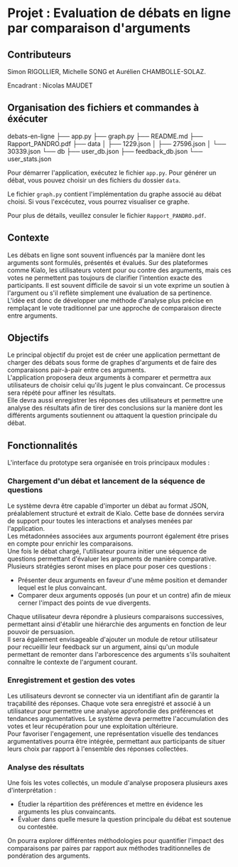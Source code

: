 # Projet : Evaluation de débats en ligne par comparaison d'arguments


## Contributeurs

Simon RIGOLLIER, Michelle SONG et Aurélien CHAMBOLLE-SOLAZ.

Encadrant : Nicolas MAUDET


## Organisation des fichiers et commandes à éxécuter

debats-en-ligne
├── app.py
├── graph.py
├── README.md
├── Rapport_PANDRO.pdf
├── data
│   ├── 1229.json
│   ├── 27596.json
│   └── 30339.json
└── db
    ├── user_db.json
    ├── feedback_db.json
    └── user_stats.json


Pour démarrer l'application, exécutez le fichier `app.py`. Pour générer un débat, vous pouvez choisir un des fichiers du dossier `data`.

Le fichier `graph.py` contient l'implémentation du graphe associé au débat choisi. Si vous l'excécutez, vous pourrez visualiser ce graphe.

Pour plus de détails, veuillez consuler le fichier `Rapport_PANDRO.pdf`.


## Contexte

Les débats en ligne sont souvent influencés par la manière dont les arguments sont formulés, présentés et évalués. Sur des plateformes comme Kialo, les utilisateurs votent pour ou contre des arguments, mais ces votes ne permettent pas toujours de clarifier l'intention exacte des participants. Il est souvent difficile de savoir si un vote exprime un soutien à l'argument ou s'il reflète simplement une évaluation de sa pertinence.  
L'idée est donc de développer une méthode d'analyse plus précise en remplaçant le vote traditionnel par une approche de comparaison directe entre arguments.  
  
  
## Objectifs

Le principal objectif du projet est de créer une application permettant de charger des débats sous forme de graphes d'arguments et de faire des comparaisons pair-à-pair entre ces arguments.  
L'application proposera deux arguments à comparer et permettra aux utilisateurs de choisir celui qu'ils jugent le plus convaincant. Ce processus sera répété pour affiner les résultats.  
Elle devra aussi enregistrer les réponses des utilisateurs et permettre une analyse des résultats afin de tirer des conclusions sur la manière dont les différents arguments soutiennent ou attaquent la question principale du débat.  
  
  
## Fonctionnalités

L'interface du prototype sera organisée en trois principaux modules :

### Chargement d'un débat et lancement de la séquence de questions

Le système devra être capable d'importer un débat au format JSON, préalablement structuré et extrait de Kialo. Cette base de données servira de support pour toutes les interactions et analyses menées par l'application.  
Les métadonnées associées aux arguments pourront également être prises en compte pour enrichir les comparaisons.  
Une fois le débat chargé, l'utilisateur pourra initier une séquence de questions permettant d'évaluer les arguments de manière comparative. Plusieurs stratégies seront mises en place pour poser ces questions :
- Présenter deux arguments en faveur d'une même position et demander lequel est le plus convaincant.
- Comparer deux arguments opposés (un pour et un contre) afin de mieux cerner l'impact des points de vue divergents.

Chaque utilisateur devra répondre à plusieurs comparaisons successives, permettant ainsi d'établir une hiérarchie des arguments en fonction de leur pouvoir de persuasion.  
Il sera également envisageable d'ajouter un module de retour utilisateur pour recueillir leur feedback sur un argument, ainsi qu'un module permettant de remonter dans l'arborescence des arguments s'ils souhaitent connaître le contexte de l'argument courant.

### Enregistrement et gestion des votes

Les utilisateurs devront se connecter via un identifiant afin de garantir la traçabilité des réponses. Chaque vote sera enregistré et associé à un utilisateur pour permettre une analyse approfondie des préférences et tendances argumentatives. Le système devra permettre l'accumulation des votes et leur récupération pour une exploitation ultérieure.  
Pour favoriser l'engagement, une représentation visuelle des tendances argumentatives pourra être intégrée, permettant aux participants de situer leurs choix par rapport à l'ensemble des réponses collectées.

### Analyse des résultats

Une fois les votes collectés, un module d'analyse proposera plusieurs axes d'interprétation :
- Étudier la répartition des préférences et mettre en évidence les arguments les plus convaincants.
- Évaluer dans quelle mesure la question principale du débat est soutenue ou contestée.
  
On pourra explorer différentes méthodologies pour quantifier l'impact des comparaisons par paires par rapport aux méthodes traditionnelles de pondération des arguments.